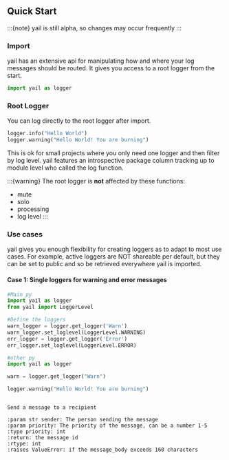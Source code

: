 ## Quick Start
:::{note}
yail is still alpha, so changes may occur frequently 
:::
### Import
yail has an extensive api for manipulating how and where your log messages should be routed.
It gives you access to a root logger from the start.

```python
import yail as logger
```

### Root Logger

You can log directly to the root logger after import.

```python
logger.info("Hello World")
logger.warning("Hello World! You are burning")
```
This is ok for small projects where you only need one logger and then filter by log level.
yail features an introspective package column tracking up to module level who called the log function.

:::{warning}
The root logger is **not** affected by these functions: 
- mute
- solo 
- processing
- log level
:::

### Use cases
yail gives you enough flexibility for creating loggers as to adapt to most use cases.
For example, active loggers are NOT shareable per default, but they can be set to public and so be retrieved everywhere yail is imported.


#### Case 1: Single loggers for warning and error messages
```python
#Main py
import yail as logger 
from yail import LoggerLevel

#Define the loggers
warn_logger = logger.get_logger('Warn')
warn_logger.set_loglevel(LoggerLevel.WARNING)
err_logger = logger.get_logger('Error')
err_logger.set_loglevel(LoggerLevel.ERROR)

#other py
import yail as logger

warn = logger.get_logger("Warn")

logger.warning("Hello World! You are burning")


```



```{py:function} send_message(sender, priority)

Send a message to a recipient

:param str sender: The person sending the message
:param priority: The priority of the message, can be a number 1-5
:type priority: int
:return: the message id
:rtype: int
:raises ValueError: if the message_body exceeds 160 characters
```